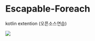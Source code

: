 # Escapable-Foreach
kotlin extention (오픈소스연습)

[![](https://jitpack.io/v/PaleCosmos/Escapable-Foreach.svg)](https://jitpack.io/#PaleCosmos/Escapable-Foreach)
